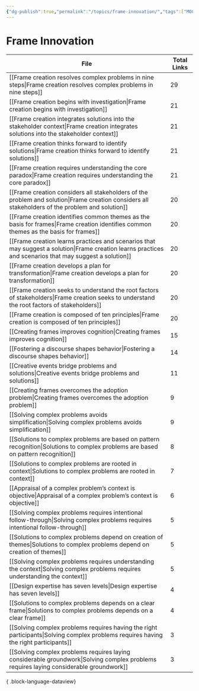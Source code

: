 ```yaml
---
{"dg-publish":true,"permalink":"/topics/frame-innovation/","tags":["MOC"]}
---
```


# Frame Innovation

| File                                                                                                                                                        | Total Links |
| ----------------------------------------------------------------------------------------------------------------------------------------------------------- | ----------- |
| [[Frame creation resolves complex problems in nine steps\|Frame creation resolves complex problems in nine steps]]                                       | 29          |
| [[Frame creation begins with investigation\|Frame creation begins with investigation]]                                                                   | 21          |
| [[Frame creation integrates solutions into the stakeholder context\|Frame creation integrates solutions into the stakeholder context]]                   | 21          |
| [[Frame creation thinks forward to identify solutions\|Frame creation thinks forward to identify solutions]]                                             | 21          |
| [[Frame creation requires understanding the core paradox\|Frame creation requires understanding the core paradox]]                                       | 21          |
| [[Frame creation considers all stakeholders of the problem and solution\|Frame creation considers all stakeholders of the problem and solution]]         | 20          |
| [[Frame creation identifies common themes as the basis for frames\|Frame creation identifies common themes as the basis for frames]]                     | 20          |
| [[Frame creation learns practices and scenarios that may suggest a solution\|Frame creation learns practices and scenarios that may suggest a solution]] | 20          |
| [[Frame creation develops a plan for transformation\|Frame creation develops a plan for transformation]]                                                 | 20          |
| [[Frame creation seeks to understand the root factors of stakeholders\|Frame creation seeks to understand the root factors of stakeholders]]             | 20          |
| [[Frame creation is composed of ten principles\|Frame creation is composed of ten principles]]                                                           | 20          |
| [[Creating frames improves cognition\|Creating frames improves cognition]]                                                                               | 15          |
| [[Fostering a discourse shapes behavior\|Fostering a discourse shapes behavior]]                                                                         | 14          |
| [[Creative events bridge problems and solutions\|Creative events bridge problems and solutions]]                                                         | 11          |
| [[Creating frames overcomes the adoption problem\|Creating frames overcomes the adoption problem]]                                                       | 9           |
| [[Solving complex problems avoids simplification\|Solving complex problems avoids simplification]]                                                       | 9           |
| [[Solutions to complex problems are based on pattern recognition\|Solutions to complex problems are based on pattern recognition]]                       | 8           |
| [[Solutions to complex problems are rooted in context\|Solutions to complex problems are rooted in context]]                                             | 7           |
| [[Appraisal of a complex problem’s context is objective\|Appraisal of a complex problem’s context is objective]]                                         | 6           |
| [[Solving complex problems requires intentional follow-through\|Solving complex problems requires intentional follow-through]]                           | 5           |
| [[Solutions to complex problems depend on creation of themes\|Solutions to complex problems depend on creation of themes]]                               | 5           |
| [[Solving complex problems requires understanding the context\|Solving complex problems requires understanding the context]]                             | 5           |
| [[Design expertise has seven levels\|Design expertise has seven levels]]                                                                                 | 4           |
| [[Solutions to complex problems depends on a clear frame\|Solutions to complex problems depends on a clear frame]]                                       | 4           |
| [[Solving complex problems requires having the right participants\|Solving complex problems requires having the right participants]]                     | 3           |
| [[Solving complex problems requires laying considerable groundwork\|Solving complex problems requires laying considerable groundwork]]                   | 3           |

{ .block-language-dataview}
